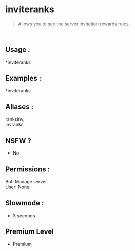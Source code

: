 # inviteranks

> Allows you to see the server invitation rewards roles.

<br>

## Usage :

*inviteranks

## Examples :

*inviteranks

## Aliases :

ranksinv,
<br>invranks

## NSFW ?

- No

## Permissions :

Bot: Manage server
<br>
User: None

## Slowmode :

- 3 seconds

## Premium Level

- Premium